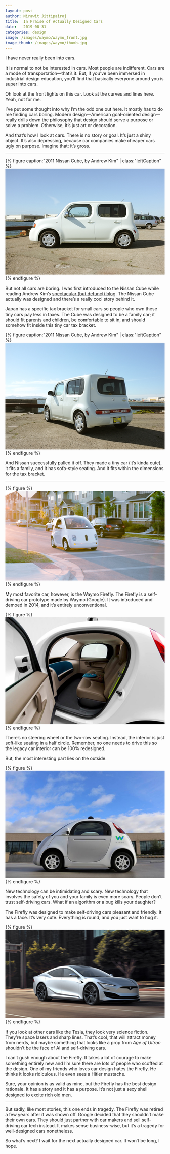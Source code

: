 ```yaml
---
layout: post
author: Nirawit Jittipairoj
title:  In Praise of Actually Designed Cars
date:   2019-08-31
categories: design
image: /images/waymo/waymo_front.jpg
image_thumb: /images/waymo/thumb.jpg
---
```


I have never really been into cars. 

It is normal to not be interested in cars. Most people are indifferent. Cars are a mode of transportation—that’s it. But, if you’ve been immersed in industrial design education, you’ll find that basically everyone around you is super into cars.

Oh look at the front lights on this car. Look at the curves and lines here. Yeah, not for me.

I’ve put some thought into why I’m the odd one out here. It mostly has to do me finding cars boring. Modern design—American goal-oriented design—really drills down the philosophy that design should serve a purpose or solve a problem. Otherwise, it’s just art or decoration. 

And that’s how I look at cars. There is no story or goal. It’s just a shiny object. It’s also depressing, because car companies make cheaper cars ugly on purpose. Imagine that; it’s gross.

***

{% figure caption:"2011 Nissan Cube, by Andrew Kim" | class:"leftCaption" %}
![](/images/waymo/cube1.jpg)
{% endfigure %}

But not all cars are boring. I was first introduced to the Nissan Cube while reading Andrew Kim’s [spectacular (but defunct) blog](http://www.minimallyminimal.com/blog/coffee-time-cube-manifestation-of-culture). The Nissan Cube actually was designed and there’s a really cool story behind it.

Japan has a specific tax bracket for small cars so people who own these tiny cars pay less in taxes. The Cube was designed to be a family car; it should fit parents and children, be comfortable to sit in, and should somehow fit inside this tiny car tax bracket.

{% figure caption:"2011 Nissan Cube, by Andrew Kim" | class:"leftCaption" %}
![](/images/waymo/cube2.jpg)
{% endfigure %}

And Nissan successfully pulled it off. They made a tiny car (it’s kinda cute), it fits a family, and it has sofa-style seating. And it fits within the dimensions for the tax bracket.

***

{% figure %}
![](/images/waymo/waymo_angle.jpg)
{% endfigure %}

My most favorite car, however, is the Waymo Firefly. The Firefly is a self-driving car prototype made by Waymo (Google). It was introduced and demoed in 2014, and it’s entirely unconventional.

{% figure %}
![](/images/waymo/waymo_interior.jpg)
{% endfigure %}

There’s no steering wheel or the two-row seating. Instead, the interior is just soft-like seating in a half circle. Remember, no one needs to drive this so the legacy car interior can be 100% redesigned.

But, the most interesting part lies on the outside. 

{% figure %}
![](/images/waymo/waymo_side.jpg)
{% endfigure %}

New technology can be intimidating and scary. New technology that involves the safety of you and your family is even more scary. People don’t trust self-driving cars. What if an algorithm or a bug kills your daughter?

The Firefly was designed to make self-driving cars pleasant and friendly. It has a face. It’s very cute. Everything is round, and you just want to hug it.

{% figure %}
![](/images/waymo/tesla.jpg)
{% endfigure %}

If you look at other cars like the Tesla, they look very science fiction. They’re space lasers and sharp lines. That’s cool, that will attract money from nerds, but maybe something that looks like a prop from *Age of Ultron* shouldn’t be the face of AI and self-driving cars.

I can’t gush enough about the Firefly. It takes a lot of courage to make something entirely new and I’m sure there are lots of people who scoffed at the design. One of my friends who loves car design hates the Firefly. He thinks it looks ridiculous. He even sees a Hitler mustache. 

Sure, your opinion is as valid as mine, but the Firefly has the best design rationale. It has a story and it has a purpose. It’s not just a sexy shell designed to excite rich old men.

***

But sadly, like most stories, this one ends in tragedy. The Firefly was retired a few years after it was shown off. Google decided that they shouldn’t make their own cars. They should just partner with car makers and sell self-driving car tech instead. It makes sense business-wise, but it’s a tragedy for well-designed cars nonetheless.

So what’s next? I wait for the next actually designed car. It won’t be long, I hope.